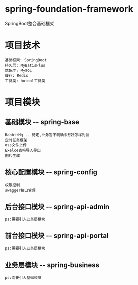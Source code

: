 # spring-foundation-framework
SpringBoot整合基础框架

# 项目技术
    基础框架: SpringBoot
    持久层: MyBatisPlus
    数据库: MySQL
    缓存: Redis
    工具类: hutool工具类
# 项目模块
## 基础模块 -- spring-base
    RabbitMq -- 待定,业务暂不明确未想好怎样封装
    定时任务框架
    oss文件上传
    Exelce表格导入导出
    图片生成
## 核心配置模块 -- spring-config
    权限控制
    swagger接口管理
## 后台接口模块 -- spring-api-admin
    ps:需要引入业务层模块
## 前台接口模块 -- spring-api-portal
    ps:需要引入业务层模块
## 业务层模块 -- spring-business
    ps:需要引入基础模块
